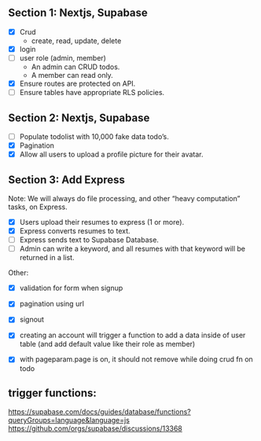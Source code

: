 ## Section 1: Nextjs, Supabase
-  [x] Crud
    - create, read, update, delete
-  [x] login
-  [ ] user role (admin, member)
    - An admin can CRUD todos.
    - A member can read only.
- [x] Ensure routes are protected on API.
- [ ] Ensure tables have appropriate RLS policies.

## Section 2: Nextjs, Supabase
- [ ] Populate todolist with 10,000 fake data todo’s.
- [x] Pagination
- [x] Allow all users to upload a profile picture for their avatar.

## Section 3: Add Express
Note: We will always do file processing, and other “heavy computation” tasks, on Express.
- [x] Users upload their resumes to express (1 or more).
- [x] Express converts resumes to text.
- [ ] Express sends text to Supabase Database.
- [ ] Admin can write a keyword, and all resumes with that keyword will be returned in a list.

Other: 
- [x] validation for form when signup
- [x] pagination using url
- [x] signout
- [x] creating an account will trigger a function to add a data inside of user table (and add default value like their role as member)
- [x] with pageparam.page is on, it should not remove while doing crud fn on todo


## trigger functions:
https://supabase.com/docs/guides/database/functions?queryGroups=language&language=js
https://github.com/orgs/supabase/discussions/13368
